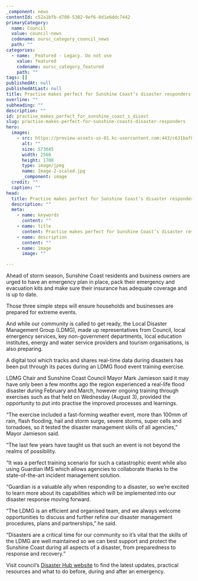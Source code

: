 ```yaml
---
_component: news
contentId: c52a1bfb-d700-5382-9ef6-8d1e6ddc7442
primaryCategory:
  name: Council
  value: council-news
  codename: oursc_category_council_news
  path: ""
categories:
  - name: _Featured - Legacy. Do not use
    value: featured
    codename: oursc_category_featured
    path: ""
tags: []
publishedAt: null
publishedAtLast: null
title: Practise makes perfect for Sunshine Coast’s disaster responders
overline: ""
subheading: ""
description: ""
id: practise_makes_perfect_for_sunshine_coast_s_disast
slug: practise-makes-perfect-for-sunshine-coasts-disaster-responders
hero:
  images:
    - src: https://preview-assets-us-01.kc-usercontent.com:443/c631baf8-1b46-001f-580c-d0001b68b4a8/4c8c72d8-84c5-49b6-aa66-6d9a5e724a9c/Image-2-scaled.jpg
      alt: ""
      size: 573645
      width: 2560
      height: 1708
      type: image/jpeg
      name: Image-2-scaled.jpg
      _component: image
  credit: ""
  caption: ""
head:
  title: Practise makes perfect for Sunshine Coast’s disaster responders
  description: ""
  meta:
    - name: keywords
      content: ""
    - name: title
      content: Practise makes perfect for Sunshine Coast’s disaster responders
    - name: description
      content: ""
    - name: image
      image: ""

---
```

Ahead of storm season, Sunshine Coast residents and business owners are urged to have an emergency plan in place, pack their emergency and evacuation kits and make sure their insurance has adequate coverage and is up to date.

Those three simple steps will ensure households and businesses are prepared for extreme events. 

And while our community is called to get ready, the Local Disaster Management Group (LDMG), made up representatives from Council, local emergency services, key non-government departments, local education institutes, energy and water service providers and tourism organisations, is also preparing.

A digital tool which tracks and shares real-time data during disasters has been put through its paces during an LDMG flood event training exercise.  

LDMG Chair and Sunshine Coast Council Mayor Mark Jamieson said it may have only been a few months ago the region experienced a real-life flood disaster during February and March, however ongoing training through exercises such as that held on Wednesday (August 3), provided the opportunity to put into practise the improved processes and learnings.

“The exercise included a fast-forming weather event, more than 100mm of rain, flash flooding, hail and storm surge, severe storms, super cells and tornadoes, so it tested the disaster management skills of all agencies,” Mayor Jamieson said.

“The last few years have taught us that such an event is not beyond the realms of possibility.

“It was a perfect training scenario for such a catastrophic event while also using Guardian IMS which allows agencies to collaborate thanks to the state-of-the-art incident management solution.

“Guardian is a valuable ally when responding to a disaster, so we’re excited to learn more about its capabilities which will be implemented into our disaster response moving forward.

“The LDMG is an efficient and organised team, and we always welcome opportunities to discuss and further refine our disaster management procedures, plans and partnerships,” he said.

“Disasters are a critical time for our community so it’s vital that the skills of the LDMG are well maintained so we can best support and protect the Sunshine Coast during all aspects of a disaster, from preparedness to response and recovery.”

Visit council’s [Disaster Hub website](https://disaster.sunshinecoast.qld.gov.au/#Dashboard)
&#x20;to find the latest updates, practical resources and what to do before, during and after an emergency.
